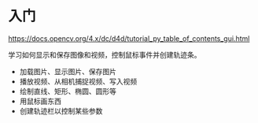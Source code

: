 # 入门

https://docs.opencv.org/4.x/dc/d4d/tutorial_py_table_of_contents_gui.html

学习如何显示和保存图像和视频，控制鼠标事件并创建轨迹条。

- 加载图片、显示图片、保存图片
- 播放视频、从相机捕捉视频、写入视频
- 绘制直线、矩形、椭圆、圆形等
- 用鼠标画东西
- 创建轨迹栏以控制某些参数
